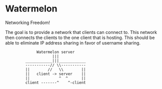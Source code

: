 # Watermelon

Networking Freedom!

The goal is to provide a network that clients can connect to.
This network then connects the clients to the one client that is hosting.
This should be able to eliminate IP address sharing in favor of username sharing.

                  Watermelon server
                         |||
             ____________|||____________
             -----------// \\-----------
             ||        //   \\        ||
             ||   client -> server    ||
             ||             ^  ^      ||
             client -------^    ^-client

